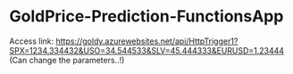 # GoldPrice-Prediction-FunctionsApp
Access link: https://goldy.azurewebsites.net/api/HttpTrigger1?SPX=1234.334432&USO=34.544533&SLV=45.444333&EURUSD=1.23444
(Can change the parameters..!)
